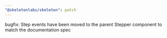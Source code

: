 ```yaml
---
"@skeletonlabs/skeleton": patch
---
```


bugfix: Step events have been moved to the parent Stepper component to match the documentation spec
